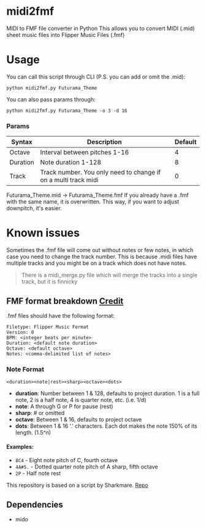 # midi2fmf
MIDI to FMF file converter in Python
This allows you to convert MIDI (.mid) sheet music files into Flipper Music Files (.fmf)

# Usage
You can call this script through CLI (P.S. you can add or omit the .mid):
```console
python midi2fmf.py Futurama_Theme
```
You can also pass params through:
```console
python midi2fmf.py Futurama_Theme -o 3 -d 16
```
### Params
| Syntax      | Description                                                     |Default      |
| --- | --- | --- |
| Octave      | Interval between pitches 1-16                                   |4            |
| Duration    | Note duration 1-128                                             |8            |
| Track       | Track number. You only need to change if on a multi track midi  |0            |

Futurama_Theme.mid -> Futurama_Theme.fmf
If you already have a .fmf with the same name, it is overwritten. This way, if you want to adjust downpitch, it's easier.
# Known issues
Sometimes the .fmf file will come out without notes or few notes, in which case you need to change the track number. This is because .midi files have multiple tracks and you might be on a track which does not have notes.
> There is a midi_merge.py file which will merge the tracks into a single track, but it is finnicky

## FMF format breakdown [Credit](https://github.com/Tonsil/flipper-music-files)

.fmf files should have the following format:

```
Filetype: Flipper Music Format
Version: 0
BPM: <integer beats per minute>
Duration: <default note duration>
Octave: <default octave>
Notes: <comma-delimited list of notes>
```

### Note Format

`<duration><note|rest><sharp><octave><dots>`

- **duration**: Number between 1 & 128, defaults to project duration. 1 is a full note, 2 is a half note, 4 is quarter note, etc. (i.e. 1/d)
- **note**: A through G or P for pause (rest)
- **sharp**: # or omitted
- **octave**: Between 1 & 16, defaults to project octave
- **dots**: Between 1 & 16 '.' characters. Each dot makes the note 150% of its length. (1.5^n)

#### Examples:

- `8C4` - Eight note pitch of C, fourth octave
- `4A#5.` - Dotted quarter note pitch of A sharp, fifth octave
- `2P` - Half note rest

This repository is based on a script by Sharkmare. [Repo](https://github.com/Sharkmare/Midi-to-fmf/)

## Dependencies
- mido
